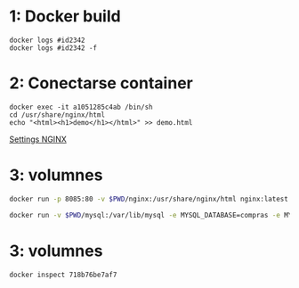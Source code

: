 # 1: Docker build

```
docker logs #id2342
docker logs #id2342 -f
```

# 2: Conectarse container
```
docker exec -it a1051285c4ab /bin/sh
cd /usr/share/nginx/html
echo "<html><h1>demo</h1></html>" >> demo.html
```
[Settings NGINX](https://docs.docker.com/samples/library/nginx/)


# 3: volumnes

```bash
docker run -p 8085:80 -v $PWD/nginx:/usr/share/nginx/html nginx:latest

docker run -v $PWD/mysql:/var/lib/mysql -e MYSQL_DATABASE=compras -e MYSQL_ROOT_PASSWORD=my-secret-pw -p 3306:3306 mysql:5.7
```

# 3: volumnes
```bash
docker inspect 718b76be7af7
```
